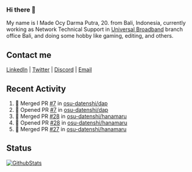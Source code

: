 ### Hi there 👋

My name is I Made Ocy Darma Putra, 20. from Bali, Indonesia, currently working as Network Technical Support in [Universal Broadband](https://universal.net.id) branch office Bali, and doing some hobby like gaming, editing, and others.

## Contact me

[LinkedIn](https://linkedin.com/in/troke) | [Twitter](https://twitter.com/darma_ochi) | [Discord](https://link.troke.id/discord) | <a href="mailto:ochi@troke.id">Email</a> 

## Recent Activity

<!--START_SECTION:activity-->
1. 🎉 Merged PR [#7](https://github.com/osu-datenshi/dap/pull/7) in [osu-datenshi/dap](https://github.com/osu-datenshi/dap)
2. 💪 Opened PR [#7](https://github.com/osu-datenshi/dap/pull/7) in [osu-datenshi/dap](https://github.com/osu-datenshi/dap)
3. 🎉 Merged PR [#28](https://github.com/osu-datenshi/hanamaru/pull/28) in [osu-datenshi/hanamaru](https://github.com/osu-datenshi/hanamaru)
4. 💪 Opened PR [#28](https://github.com/osu-datenshi/hanamaru/pull/28) in [osu-datenshi/hanamaru](https://github.com/osu-datenshi/hanamaru)
5. 🎉 Merged PR [#27](https://github.com/osu-datenshi/hanamaru/pull/27) in [osu-datenshi/hanamaru](https://github.com/osu-datenshi/hanamaru)
<!--END_SECTION:activity-->

## Status

[![GithubStats](https://github-readme-stats.vercel.app/api?username=troke12&show_icons=true)](https://github.com/troke12)
